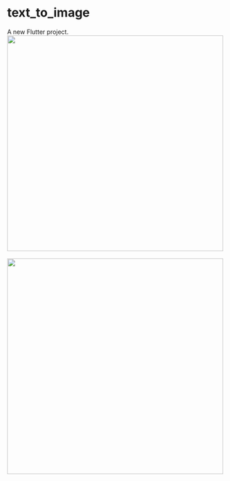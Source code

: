 # text_to_image

A new Flutter project.
<img src= https://github.com/gopikarp/text_to_image_/assets/100861026/a3a7a2de-de50-47de-8236-a7f728753de9 height="500"> &nbsp; &nbsp; &nbsp;
<img src= https://github.com/gopikarp/text_to_image_/assets/100861026/ae58007b-3a11-4fef-8a2d-e88f63ae1382  height="500"> 

